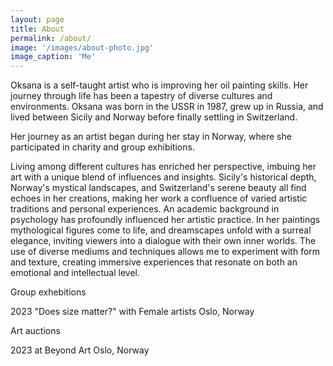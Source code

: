 ```yaml
---
layout: page
title: About
permalink: /about/
image: '/images/about-photo.jpg'
image_caption: 'Me'
---
```


Oksana is a self-taught artist who is improving her oil painting skills. Her journey through life has been a tapestry of diverse cultures and environments. Oksana was born in the USSR in 1987, grew up in Russia, and lived between Sicily and Norway before finally settling in Switzerland.

Her journey as an artist began during her stay in Norway, where she participated in charity and group exhibitions.

Living among different cultures has enriched her perspective, imbuing her art with a unique blend of influences and insights. Sicily's historical depth, Norway's mystical landscapes, and Switzerland's serene beauty all find echoes in her creations, making her work a confluence of varied artistic traditions and personal experiences.
An academic background in psychology has profoundly influenced her artistic practice. In her paintings mythological figures come to life, and dreamscapes unfold with a surreal elegance, inviting viewers into a dialogue with their own inner worlds. The use of diverse mediums and techniques allows me to experiment with form and texture, creating immersive experiences that resonate on both an emotional and intellectual level.


Group exhebitions

2023 "Does size matter?" with Female artists Oslo, Norway

Art auctions

2023 at Beyond Art Oslo, Norway

<!--
<div class="gallery-box">
  <div class="gallery">
    <img src="/images/100.jpg" loading="lazy">
    <img src="/images/101.jpg" loading="lazy">
    <img src="/images/102.jpg" loading="lazy">
  </div>
  <em>Gallery / <a href="https://unsplash.com/" target="_blank">Unsplash</a></em>
</div>
-->